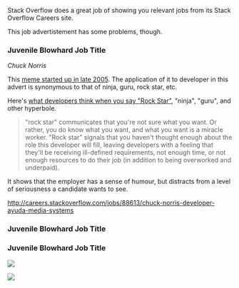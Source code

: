 <!-- {PublishedOn:"03 Jun 2015",Tags:["dev-culture"],Title:"This Dev Job Advertisement Sucks",Intro:"It's great though that it warns you to stay away."} -->

Stack Overflow does a great job of showing you relevant jobs from its Stack Overflow Careers site.

This job advertistement has some problems, though.

### Juvenile Blowhard Job Title


*Chuck Norris*

This [meme started up in late 2005](http://knowyourmeme.com/memes/people/chuck-norris). The application of it to developer in this advert is synonymous to that of ninja, guru, rock star, etc.

Here's [what developers think when you say "Rock Star"](http://blog.hirelite.com/what-developers-think-when-you-say-rock-star), "ninja", "guru", and other hyperbole.

> "rock star" communicates that you're not sure what you want. Or rather, you do know what you want, and what you want is a miracle worker. "Rock star" signals that you haven't thought enough about the role this developer will fill, leaving developers with a feeling that they'll be receiving ill-defined requirements, not enough time, or not enough resources to do their job (in addition to being overworked and underpaid).

It shows that the employer has a sense of humour, but distracts from a level of seriousness a candidate wants to see.

http://careers.stackoverflow.com/jobs/88613/chuck-norris-developer-ayuda-media-systems

### Juvenile Blowhard Job Title

### Juvenile Blowhard Job Title
![](http://i.imgur.com/Cn0d7Je.png)

![](http://i.imgur.com/ap0JETT.png)
